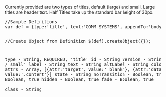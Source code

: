 <div class="description">
<p>Currently provided are two types of titles, default (large) and small.  Large titles are header text.  Half Titles take up the standard bar height of 30px.</p>

</div>
<pre class="code">
//Sample Definitions
var def = {type:'title', text:'COMM SYSTEMS', appendTo:'body', color:'text-blue-1'}

//Create Object from Definition
$(def).createObject({});
 
 type			- String, REQUIRED, 'title'
 id			- String
 version                - String, 'large / small'
 label			- String
 text			- String
 altLabel		- String
 color			- String
 attrs			- Array, [{attr:'target', value:'_blank'}, {attr:'data-linkto', value:'.content'}]
 state			- String
 noTransition		- Boolean, true
 noEvent		- Boolean, true
 hidden			- Boolean, true
 fade			- Boolean, true			
 class			- String
</pre>
